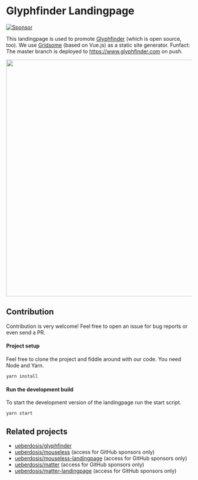 # Glyphfinder Landingpage

[![Sponsor](https://img.shields.io/static/v1?label=Sponsor&message=%E2%9D%A4&logo=GitHub)](https://github.com/sponsors/ueberdosis)

This landingpage is used to promote [Glyphfinder](https://github.com/ueberdosis/glyphfinder-landing) (which is open source, too). We use [Gridsome](https://gridsome.org/) (based on Vue.js) as a static site generator. Funfact: The master branch is deployed to https://www.glyphfinder.com on push.

<img width="640" src="https://github.com/ueberdosis/glyphfinder-landingpage/blob/master/static/screenshot.png?raw=true">

## Contribution

Contribution is very welcome! Feel free to open an issue for bug reports or even send a PR.

#### Project setup

Feel free to clone the project and fiddle around with our code. You need Node and Yarn.

```
yarn install
```

#### Run the development build

To start the development version of the landingpage run the start script. 

```
yarn start
```

## Related projects

* [ueberdosis/glyphfinder](https://github.com/ueberdosis/glyphfinder)
* [ueberdosis/mouseless](https://github.com/ueberdosis/mouseless) (access for GitHub sponsors only)
* [ueberdosis/mouseless-landingpage](https://github.com/ueberdosis/mouseless-landingpage) (access for GitHub sponsors only)
* [ueberdosis/matter](https://github.com/ueberdosis/matter) (access for GitHub sponsors only)
* [ueberdosis/matter-landingpage](https://github.com/ueberdosis/matter-landingpage) (access for GitHub sponsors only)
